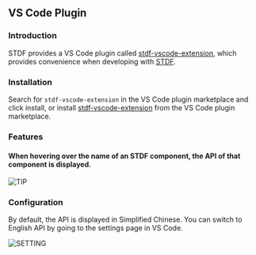 ## VS Code Plugin

### Introduction

STDF provides a VS Code plugin called [stdf-vscode-extension](https://marketplace.visualstudio.com/items?itemName=STDF.stdf-vscode-extension), which provides convenience when developing with [STDF](https://stdf.design).

### Installation

Search for `stdf-vscode-extension` in the VS Code plugin marketplace and click install, or install [stdf-vscode-extension](https://marketplace.visualstudio.com/items?itemName=STDF.stdf-vscode-extension) from the VS Code plugin marketplace.

### Features

#### When hovering over the name of an STDF component, the API of that component is displayed.

![TIP](https://stdf.design/assets/vscode/tip.png)

### Configuration

By default, the API is displayed in Simplified Chinese. You can switch to English API by going to the settings page in VS Code.

![SETTING](https://stdf.design/assets/vscode/setting.png)